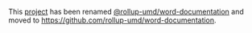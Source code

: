 This [project](https://module.kopaxgroup.com/rollup-umd/word-documentation) has been renamed [@rollup-umd/word-documentation](https://www.npmjs.com/package/@rollup-umd/word-documentation) and moved to https://github.com/rollup-umd/word-documentation.
